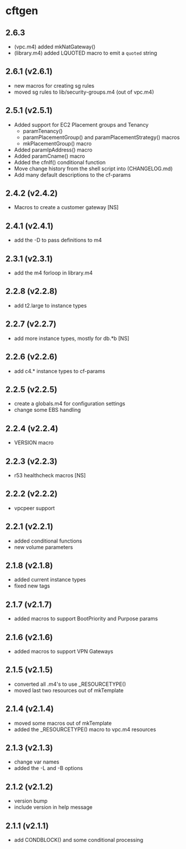 # cftgen

## 2.6.3

* (vpc.m4) added mkNatGateway()
* (library.m4) added LQUOTED macro to emit a `quoted` string

## 2.6.1 (v2.6.1)

* new macros for creating sg rules
* moved sg rules to lib/security-groups.m4 (out of vpc.m4)


## 2.5.1 (v2.5.1)

* Added support for EC2 Placement groups and Tenancy
  * paramTenancy()
  * paramPlacementGroup() and paramPlacementStrategy() macros
  * mkPlacementGroup() macro
* Added paramIpAddress() macro
* Added paramCname() macro
* Added the cfnIf() conditional function
* Move change history from the shell script into  (CHANGELOG.md)
* Add many default descriptions to the cf-params


## 2.4.2 (v2.4.2)

* Macros to create a customer gateway [NS]

## 2.4.1 (v2.4.1)

* add the -D to pass definitions to m4

## 2.3.1 (v2.3.1)

* add the m4 forloop in library.m4

## 2.2.8 (v2.2.8)

* add t2.large to instance types

## 2.2.7 (v2.2.7)

* add more instance types, mostly for db.*b [NS]

## 2.2.6 (v2.2.6)

* add c4.* instance types to cf-params

## 2.2.5 (v2.2.5)

* create a globals.m4 for configuration settings
* change some EBS handling

## 2.2.4 (v2.2.4)

* VERSION macro

## 2.2.3 (v2.2.3)

* r53 healthcheck macros [NS]

## 2.2.2 (v2.2.2)

* vpcpeer support

## 2.2.1 (v2.2.1)

* added conditional functions
* new volume parameters

## 2.1.8 (v2.1.8)

* added current instance types
* fixed new tags

## 2.1.7 (v2.1.7)

* added macros to support BootPriority and Purpose params

## 2.1.6 (v2.1.6)

* added macros to support VPN Gateways

## 2.1.5 (v2.1.5)

* converted all .m4's to use _RESOURCETYPE()
* moved last two resources out of mkTemplate

## 2.1.4 (v2.1.4)

* moved some macros out of mkTemplate
* added the _RESOURCETYPE() macro to vpc.m4 resources


## 2.1.3 (v2.1.3)

* change var names
* added the -L and -B options


## 2.1.2 (v2.1.2)

* version bump
* include version in help message


## 2.1.1 (v2.1.1)

* add CONDBLOCK() and some conditional processing
